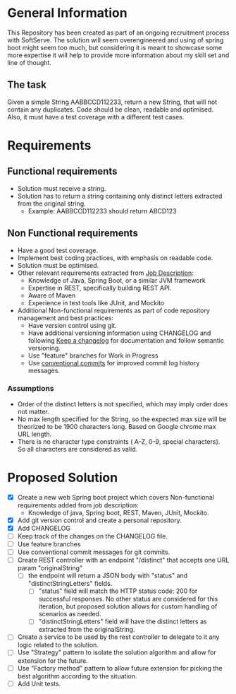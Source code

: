 # General Information
This Repository has been created as part of an ongoing recruitment process with SoftServe.
The solution will seem overengineered and using of spring boot might seem too much, but considering it is meant
to showcase some more expertise it will help to provide more information about my skill set and line of thought.

## The task
Given a simple String AABBCCD112233, return a new String, that will not contain any duplicates. 
Code should be clean, readable and optimised. 
Also, it must have a test coverage with a different test cases.


# Requirements
 ## Functional requirements
* Solution must receive a string.
* Solution has to return a string containing only distinct letters extracted from the original string.
  * Example: AABBCCD112233 should return ABCD123

## Non Functional requirements
* Have a good test coverage.
* Implement best coding practices, with emphasis on readable code.
* Solution must be optimised.
* Other relevant requirements extracted from [Job Description](https://career.softserveinc.com/en-us/vacancy/senior-java-software-engineer-83039):
  * Knowledge of Java, Spring Boot, or a similar JVM framework
  * Expertise in REST, specifically building REST API.
  * Aware of Maven
  * Experience in test tools like JUnit, and Mockito
* Additional Non-functional requirements as part of code repository management and best practices:
  * Have version control using git.
  * Have additional versioning information using CHANGELOG and following [Keep a changelog](https://keepachangelog.com/en/1.1.0/) for documentation and follow semantic versioning.
  * Use "feature" branches for Work in Progress
  * Use [conventional commits](https://www.conventionalcommits.org/en/v1.0.0-beta.2/) for improved commit log history messages.

### Assumptions
* Order of the distinct letters is not specified, which may imply order does not matter.
* No max length specified for the String, so the expected max size will be theorized to be 1900 characters long. Based on Google chrome max URL length.
* There is no character type constraints ( A-Z, 0-9, special characters). So all characters are considered as valid.

# Proposed Solution
- [x] Create a new web Spring boot project which covers Non-functional requirements added from job description:
  - Knowledge of java, Spring boot, REST, Maven, JUnit, Mockito.
- [x] Add git version control and create a personal repository.
- [x] Add CHANGELOG
- [ ] Keep track of the changes on the CHANGELOG file.
- [ ] Use feature branches
- [ ] Use conventional commit messages for git commits.
- [ ] Create REST controller with an endpoint "/distinct" that accepts one URL param "originalString"
  - [ ] the endpoint will return a JSON body with "status" and "distinctStringLetters" fields.
    - [ ] "status" field will match the HTTP status code: 200 for successful responses. No other status are considered for this iteration, but proposed solution allows for custom handling of scenarios as needed.
    - [ ] "distinctStringLetters" field will have the distinct letters as extracted from the originalString.
- [ ] Create a service to be used by the rest controller to delegate to it any logic related to the solution.
- [ ] Use "Strategy" pattern to isolate the solution algorithm and allow for extension for the future.
- [ ] Use "Factory method" pattern to allow future extension for picking the best algorithm according to the situation.
- [ ] Add Unit tests.
